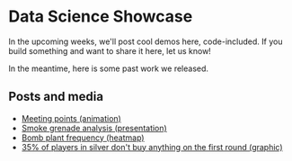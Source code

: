 # Data Science Showcase

In the upcoming weeks, we'll post cool demos here, code-included.
If you build something and want to share it here, let us know!

In the meantime, here is some past work we released.

## Posts and media

- [Meeting points (animation)](https://www.youtube.com/watch?v=du0CXuuaQZ8)
- [Smoke grenade analysis (presentation)](https://www.youtube.com/watch?v=YNO2pRr-RO8)
- [Bomb plant frequency (heatmap)](https://www.instagram.com/p/B717EBqhz-0/)
- [35% of players in silver don't buy anything on the first round (graphic)](https://www.reddit.com/r/csgo/comments/iun0l8/35_of_players_in_silver_dont_buy_anything_on_the/)
